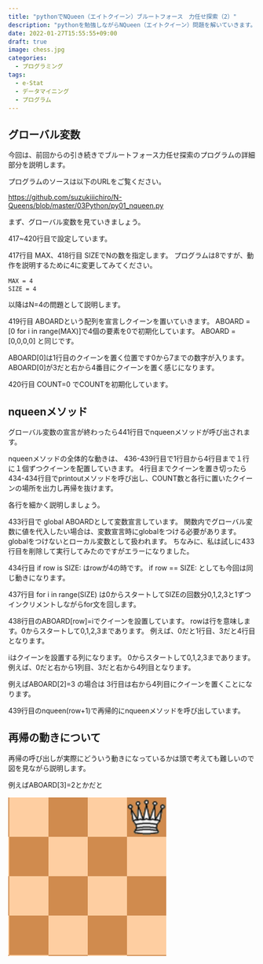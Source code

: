 ```yaml
---
title: "pythonでNQueen（エイトクイーン）ブルートフォース　力任せ探索（2）"
description: "pythonを勉強しながらNQueen（エイトクイーン）問題を解いていきます。今回は第２回目。再帰の挙動などアルゴリズムを使わないブルートフォース力任せ探索についてプログラムの詳細部分を説明します。" 
date: 2022-01-27T15:55:55+09:00
draft: true 
image: chess.jpg
categories:
  - プログラミング
tags:
  - e-Stat 
  - データマイニング
  - プログラム
---
```

## グローバル変数
今回は、前回からの引き続きでブルートフォース力任せ探索のプログラムの詳細部分を説明します。  

プログラムのソースは以下のURLをご覧ください。

https://github.com/suzukiiichiro/N-Queens/blob/master/03Python/py01_nqueen.py  

まず、グローバル変数を見ていきましょう。

417~420行目で設定しています。
 
417行目 MAX、418行目 SIZEでNの数を指定します。
プログラムは8ですが、動作を説明するために4に変更してみてください。

```
MAX = 4
SIZE = 4

``` 
以降はN=4の問題として説明します。

419行目 ABOARDという配列を宣言しクイーンを置いていきます。
ABOARD = [0 for i in range(MAX)]で4個の要素を0で初期化しています。
ABOARD = [0,0,0,0] と同じです。
 
ABOARD[0]は1行目のクイーンを置く位置です0から7までの数字が入ります。
ABOARD[0]が3だと右から4番目にクイーンを置く感じになります。
 
420行目 COUNT=0 でCOUNTを初期化しています。

## nqueenメソッド
グローバル変数の宣言が終わったら441行目でnqueenメソッドが呼び出されます。

nqueenメソッドの全体的な動きは、
436-439行目で1行目から4行目まで１行に１個ずつクイーンを配置していきます。
4行目までクイーンを置き切ったら
434-434行目でprintoutメソッドを呼び出し、COUNT数と各行に置いたクイーンの場所を出力し再帰を抜けます。
 
各行を細かく説明しましょう。

433行目で global ABOARDとして変数宣言しています。
関数内でグローバル変数に値を代入したい場合は、変数宣言時にglobalをつける必要があります。
globalをつけないとローカル変数として扱われます。
ちなみに、私は試しに433行目を削除して実行してみたのですがエラーになりました。

434行目 if row is SIZE: はrowが4の時です。
if row == SIZE: としても今回は同じ動きになります。

437行目 for i in range(SIZE) は0からスタートしてSIZEの回数分0,1,2,3と1ずつインクリメントしながらfor文を回します。

438行目のABOARD[row]=iでクイーンを設置しています。
rowは行を意味します。0からスタートして0,1,2,3まであります。
例えば、0だと1行目、3だと4行目となります。

iはクイーンを設置する列になります。
0からスタートして0,1,2,3まであります。
例えば、0だと右から1列目、3だと右から4列目となります。

例えばABOARD[2]=3 の場合は
3行目は右から4列目にクイーンを置くことになります。

439行目のnqueen(row+1)で再帰的にnqueenメソッドを呼び出しています。

## 再帰の動きについて
再帰の呼び出しが実際にどういう動きになっているかは頭で考えても難しいので図を見ながら説明します。



例えばABOARD[3]=2とかだと




 

 
 ![図](q1.png "図")
 
